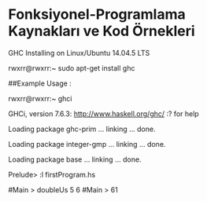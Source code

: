 # Fonksiyonel-Programlama Kaynakları ve Kod Örnekleri 



GHC Installing on Linux/Ubuntu 14.04.5 LTS 

rwxrr@rwxrr:~ sudo apt-get install ghc 



##Example Usage : 

rwxrr@rwxrr:~ ghci

GHCi, version 7.6.3: http://www.haskell.org/ghc/  :? for help

Loading package ghc-prim ... linking ... done.

Loading package integer-gmp ... linking ... done.

Loading package base ... linking ... done.

Prelude> :l firstProgram.hs 

#Main > doubleUs 5 6 
#Main > 61 



